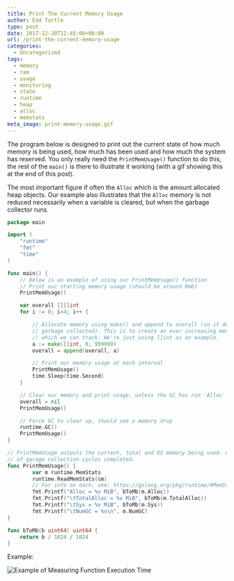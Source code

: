 ```yaml
---
title: Print The Current Memory Usage
author: Edd Turtle
type: post
date: 2017-12-30T12:45:00+00:00
url: /print-the-current-memory-usage
categories:
  - Uncategorized
tags:
  - memory
  - ram
  - usage
  - monitoring
  - state
  - runtime
  - heap
  - alloc
  - memstats
meta_image: print-memory-usage.gif
---
```


The program below is designed to print out the current state of how much memory is being used, how much has been used and how much the system has reserved. You only really need the `PrintMemUsage()` function to do this, the rest of the `main()` is there to illustrate it working (with a gif showing this at the end of this post).

The most important figure if often the `Alloc` which is the amount allocated heap objects. Our example also illustrates that the `Alloc` memory is not reduced necessarily when a variable is cleared, but when the garbage collector runs.

```go
package main

import (
    "runtime"
    "fmt"
    "time"
)

func main() {
    // Below is an example of using our PrintMemUsage() function
    // Print our starting memory usage (should be around 0mb)
    PrintMemUsage()

    var overall [][]int
    for i := 0; i<4; i++ {

        // Allocate memory using make() and append to overall (so it doesn't get 
        // garbage collected). This is to create an ever increasing memory usage 
        // which we can track. We're just using []int as an example.
        a := make([]int, 0, 999999)
        overall = append(overall, a)

        // Print our memory usage at each interval
        PrintMemUsage()
        time.Sleep(time.Second)
    }

    // Clear our memory and print usage, unless the GC has run 'Alloc' will remain the same
    overall = nil
    PrintMemUsage()

    // Force GC to clear up, should see a memory drop
    runtime.GC()
    PrintMemUsage()
}

// PrintMemUsage outputs the current, total and OS memory being used. As well as the number 
// of garage collection cycles completed.
func PrintMemUsage() {
        var m runtime.MemStats
        runtime.ReadMemStats(&m)
        // For info on each, see: https://golang.org/pkg/runtime/#MemStats
        fmt.Printf("Alloc = %v MiB", bToMb(m.Alloc))
        fmt.Printf("\tTotalAlloc = %v MiB", bToMb(m.TotalAlloc))
        fmt.Printf("\tSys = %v MiB", bToMb(m.Sys))
        fmt.Printf("\tNumGC = %v\n", m.NumGC)
}

func bToMb(b uint64) uint64 {
    return b / 1024 / 1024
}
```

Example:

![Example of Measuring Function Execution Time](/img/print-memory-usage.gif)